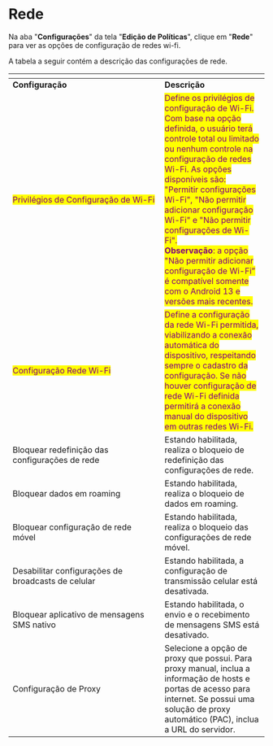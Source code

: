 # Rede

Na aba "**Configurações**" da tela "**Edição de Políticas**", clique em "**Rede**" para ver as opções de configuração de redes wi-fi.

A tabela a seguir contém a descrição das configurações de rede.

<table data-header-hidden><thead><tr><th width="283.33962264150944"></th><th></th></tr></thead><tbody><tr><td><strong>Configuração</strong></td><td><strong>Descrição</strong></td></tr><tr><td><mark style="color:purple;">Privilégios de Configuração de Wi-Fi</mark></td><td><mark style="color:purple;">Define os privilégios de configuração de Wi-Fi. Com base na opção definida, o usuário terá controle total ou limitado ou nenhum controle na configuração de redes Wi-Fi. As opções disponíveis são:  "Permitir configurações Wi-Fi", "Não permitir adicionar configuração Wi-Fi" e "Não permitir configurações de Wi-Fi".</mark><br><mark style="color:purple;"><strong>Observação</strong>: a opção "Não permitir adicionar configuração de Wi-Fi” é compatível somente com o Android 13 e versões mais recentes.</mark></td></tr><tr><td><mark style="color:purple;">Configuração Rede Wi-Fi</mark></td><td><mark style="color:purple;">Define a configuração da rede Wi-Fi permitida, viabilizando a conexão automática do dispositivo, respeitando sempre o cadastro da configuração. Se não houver configuração de rede Wi-Fi definida permitirá a conexão manual do dispositivo em outras redes Wi-Fi.</mark></td></tr><tr><td>Bloquear redefinição das configurações de rede</td><td>Estando habilitada, realiza o bloqueio de redefinição das configurações de rede.</td></tr><tr><td>Bloquear dados em roaming</td><td>Estando habilitada, realiza o bloqueio de dados em roaming.</td></tr><tr><td>Bloquear configuração de rede móvel</td><td>Estando habilitada, realiza o bloqueio das configurações de rede móvel.</td></tr><tr><td>Desabilitar configurações de broadcasts de celular</td><td>Estando habilitada, a configuração de transmissão celular está desativada.</td></tr><tr><td>Bloquear aplicativo de mensagens SMS nativo</td><td>Estando habilitada, o envio e o recebimento de mensagens SMS está desativado.</td></tr><tr><td>Configuração de Proxy</td><td>Selecione a opção de proxy que possui. Para proxy manual, inclua a informação de hosts e portas de acesso para internet. Se possui uma solução de proxy automático (PAC), inclua a URL do servidor.</td></tr></tbody></table>

